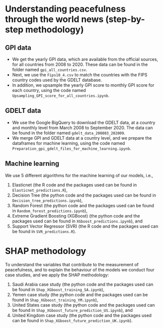 # Understanding peacefulness through the world news (step-by-step methodology)
## GPI data
- We get the yearly GPI data, which are available from the official sources, for all countries from 2008 to 2020. These data can be found in the folder named `gpi_all_countries.csv`.
- Next, we use the `Fips10_4.csv` to match the countries with the FIPS country codes used by the GDELT database. 
- In addition, we upsample the yearly GPI score to monthly GPI score for each country, using the code named `Upsampling_GPI_score_for_all_countries.ipynb`.

## GDELT data
- We use the Google BigQuery to download the GDELT data, at a country and monthly level from March 2008 to September 2020. 
The data can be found in the folder named `gdelt_data_200803_202009`.
- We merge GPI and GDELT data at a country level, and we prepare the dataframes for machine learning, using the code named `Preparation_gpi_gdelt_files_for_machine_learning.ipynb`.

## Machine learning
We use 5 different algorithms for the machine learning of our models, i.e.,
1. Elasticnet (the R code and the packages used can be found in `Elasticnet_predictions.R`),
2. Decision Tree (the python code and the packages used can be found in `Decision_tree_predictions.ipynb`),
3. Random Forest (the python code and the packages used can be found in `Random_forest_predictions.ipynb`),
4. Extreme Gradient Boosting (XGBoost) (the python code and the packages used can be found in `XGboost_predictions.ipynb`), and
5. Support Vector Regressor (SVR) (the R code and the packages used can be found in `SVR_predictions.R`).

# SHAP methodology
To understand the variables that contribute to the measurement of peacefulness, and to explain the behaviour of the models we conduct four case studies, and
we apply the SHAP methodology:
1. Saudi Arabia case study (the python code and the packages used can be found in `Shap_XGboost_training_SA.ipynb`),
2. Yemen case study (the python code and the packages used can be found in `Shap_XGboost_training_YM.ipynb`),
3. United States case study (the python code and the packages used can be found in `Shap_XGboost_future_prediction_US.ipynb`), and
4. United Kingdom case study (the python code and the packages used can be found in `Shap_XGboost_future_prediction_UK.ipynb`).
